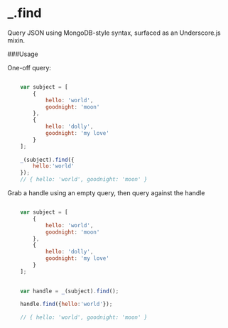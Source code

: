 _.find
======

Query JSON using MongoDB-style syntax, surfaced as an Underscore.js mixin.

###Usage

One-off query:

```javascript

	var subject = [
		{
			hello: 'world',
			goodnight: 'moon'
		},
		{
			hello: 'dolly',
			goodnight: 'my love'
		}
	];
	
	_(subject).find({
		hello:'world'
	});
	// { hello: 'world', goodnight: 'moon' }
```


Grab a handle using an empty query, then query against the handle
```javascript

	var subject = [
		{
			hello: 'world',
			goodnight: 'moon'
		},
		{
			hello: 'dolly',
			goodnight: 'my love'
		}
	];
	

	var handle = _(subject).find();
	
	handle.find({hello:'world'});
	
	// { hello: 'world', goodnight: 'moon' }
```